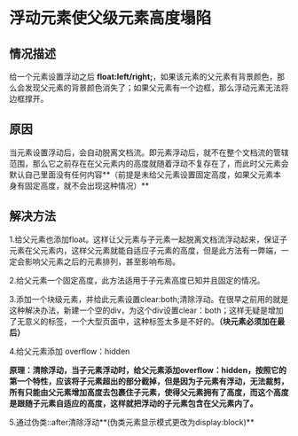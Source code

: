 # 浮动元素使父级元素高度塌陷

## 情况描述

给一个元素设置浮动之后 **float:left/right;**，如果该元素的父元素有背景颜色，那么会发现父元素的背景颜色消失了；如果父元素有一个边框，那么浮动元素无法将边框撑开。

## 原因

当元素设置浮动后，会自动脱离文档流。即元素浮动后，就不在整个文档流的管辖范围，那么它之前存在在父元素内的高度就随着浮动不复存在了，而此时父元素会默认自己里面没有任何内容**（前提是未给父元素设置固定高度，如果父元素本身有固定高度，就不会出现这种情况）**

## 解决方法

1.给父元素也添加float。这样让父元素与子元素一起脱离文档流浮动起来，保证子元素在父元素内，这样父元素就能自适应子元素的高度，但是此方法有一弊端，一定会影响父元素之后的元素排列，甚至影响布局。

2.给父元素一个固定高度，此方法适用于子元素高度已知并且固定的情况。

3.添加一个块级元素，并给此元素设置clear:both;清除浮动。在很早之前用的就是这种解决办法，新建一个空的div，为这个div设置clear：both；这样无疑是增加了无意义的标签，一个大型页面中，这种标签太多是不好的。**（块元素必须加在最后）**

4.给父元素添加 overflow：hidden

**原理：清除浮动，当子元素浮动时，给父元素添加overflow：hidden，按照它的第一个特性，应该将子元素超出的部分截掉，但是因为子元素有浮动，无法裁剪，所有只能由父元素增加高度去包裹住子元素，使得父元素拥有了高度，而这个高度是跟随子元素自适应的高度，这样就把浮动的子元素包含在父元素内了。**

5.通过伪类::after清除浮动**(伪类元素显示模式更改为display:block)**
